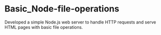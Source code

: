 # Basic_Node-file-operations
Developed a simple Node.js web server to handle HTTP requests and serve HTML pages with basic file operations.
